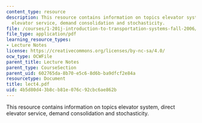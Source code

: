 ```yaml
---
content_type: resource
description: This resource contains information on topics elevator system, direct
  elevator service, demand consolidation and stochasticity.
file: /courses/1-201j-introduction-to-transportation-systems-fall-2006/4b5d80d43b8cb81e076c92cbc6ae862b_lect4.pdf
file_type: application/pdf
learning_resource_types:
- Lecture Notes
license: https://creativecommons.org/licenses/by-nc-sa/4.0/
ocw_type: OCWFile
parent_title: Lecture Notes
parent_type: CourseSection
parent_uid: 602765da-8b70-e5c6-8d6b-ba9dfcf2e84a
resourcetype: Document
title: lect4.pdf
uid: 4b5d80d4-3b8c-b81e-076c-92cbc6ae862b
---
```

This resource contains information on topics elevator system, direct elevator service, demand consolidation and stochasticity.
